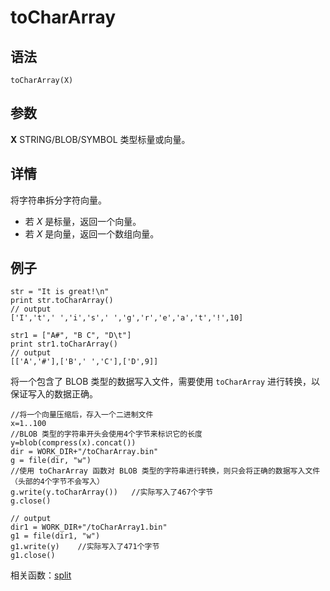 # toCharArray

## 语法

`toCharArray(X)`

## 参数

**X** STRING/BLOB/SYMBOL 类型标量或向量。

## 详情

将字符串拆分字符向量。

* 若 *X* 是标量，返回一个向量。
* 若 *X* 是向量，返回一个数组向量。

## 例子

```
str = "It is great!\n"
print str.toCharArray()
// output
['I','t',' ','i','s',' ','g','r','e','a','t','!',10]

str1 = ["A#", "B C", "D\t"]
print str1.toCharArray()
// output
[['A','#'],['B',' ','C'],['D',9]]
```

将一个包含了 BLOB 类型的数据写入文件，需要使用 `toCharArray`
进行转换，以保证写入的数据正确。

```
//将一个向量压缩后，存入一个二进制文件
x=1..100
//BLOB 类型的字符串开头会使用4个字节来标识它的长度
y=blob(compress(x).concat())
dir = WORK_DIR+"/toCharArray.bin"
g = file(dir, "w")
//使用 toCharArray 函数对 BLOB 类型的字符串进行转换，则只会将正确的数据写入文件（头部的4个字节不会写入）
g.write(y.toCharArray())   //实际写入了467个字节
g.close()

// output
dir1 = WORK_DIR+"/toCharArray1.bin"
g1 = file(dir1, "w")
g1.write(y)    //实际写入了471个字节
g1.close()
```

相关函数：[split](../s/split.html)

